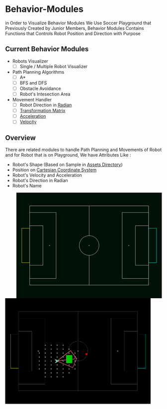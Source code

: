 # Behavior-Modules
in Order to Visualize Behavior Modules We Use Soccer Playground that Previously Created by Junior Members, Behavior Modules Contains Functions that Controls Robot Position and Direction with Purpose
## Current Behavior Modules
* Robots Visualizer
  * [ ] Single / Multiple Robot Visualizer
* Path Planning Algorithms
  * [ ] A*
  * [ ] BFS and DFS
  * [ ] Obstacle Avoidance
  * [ ] Robot's Intesection Area
* Movement Handler
  * [ ] Robot Direction in [Radian](https://en.wikipedia.org/wiki/Radian)
  * [ ] [Transformation Matrix](https://en.wikipedia.org/wiki/Transformation_matrix)
  * [ ] [Acceleration](https://en.wikipedia.org/wiki/Acceleration)
  * [ ] [Velocity](https://en.wikipedia.org/wiki/Velocity)
## Overview
There are related modules to handle Path Planning and Movements of Robot and for Robot that is on Playground, We have Attributes Like :
* Robot's Shape (Based on Sample in [Assets Directory](Assets/robot.png))
* Position on [Cartesian Coordinate System](https://en.wikipedia.org/wiki/Cartesian_coordinate_system)
* Robot's Velocity and Acceleration
* Robot's Direction in Radian
* Robot's Name
<p>
  <img width="468" height="340" src="Assets/playground.png" alt="Soccer Playground by Junior Members" align="right">
  <img width="468" height="340" src="Assets/intersection_area.png" alt="Ball Searching by Mahdi Zeinali" align="left">
</p>
